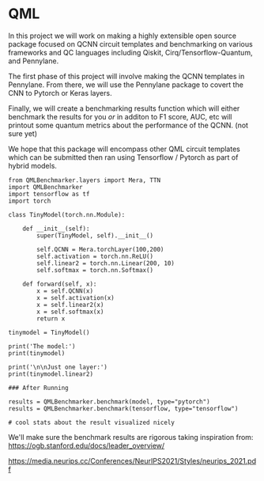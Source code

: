 # QML
In this project we will work on making a highly extensible open source package focused on QCNN circuit templates and benchmarking on various frameworks and QC languages including Qiskit, Cirq/Tensorflow-Quantum, and Pennylane. 

The first phase of this project will involve making the QCNN templates in Pennylane. From there, we will use the Pennylane package to covert the CNN to Pytorch or Keras layers. 

Finally, we will create a benchmarking results function which will either benchmark the results for you _or_ in additon to F1 score, AUC, etc will printout some quantum metrics about the performance of the QCNN. (not sure yet)

We hope that this package will encompass other QML circuit templates which can be submitted then ran using Tensorflow / Pytorch as part of hybrid models. 

```
from QMLBenchmarker.layers import Mera, TTN 
import QMLBenchmarker
import tensorflow as tf
import torch

class TinyModel(torch.nn.Module):

    def __init__(self):
        super(TinyModel, self).__init__()

        self.QCNN = Mera.torchLayer(100,200)
        self.activation = torch.nn.ReLU()
        self.linear2 = torch.nn.Linear(200, 10)
        self.softmax = torch.nn.Softmax()

    def forward(self, x):
        x = self.QCNN(x)
        x = self.activation(x)
        x = self.linear2(x)
        x = self.softmax(x)
        return x

tinymodel = TinyModel()

print('The model:')
print(tinymodel)

print('\n\nJust one layer:')
print(tinymodel.linear2)

### After Running

results = QMLBenchmarker.benchmark(model, type="pytorch")
results = QMLBenchmarker.benchmark(tensorflow, type="tensorflow")

# cool stats about the result visualized nicely

```

We'll make sure the benchmark results are rigorous taking inspiration from:
https://ogb.stanford.edu/docs/leader_overview/

https://media.neurips.cc/Conferences/NeurIPS2021/Styles/neurips_2021.pdf
